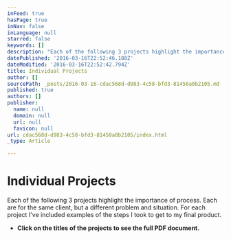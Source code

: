 ```yaml
---
inFeed: true
hasPage: true
inNav: false
inLanguage: null
starred: false
keywords: []
description: "Each of the following 3 projects highlight the importance of process. Each are for the same client, but a different problem and situation. For each project I've included examples of the steps I took to get to my final product."
datePublished: '2016-03-16T22:52:46.188Z'
dateModified: '2016-03-16T22:52:42.794Z'
title: Individual Projects
author: []
sourcePath: _posts/2016-03-16-cdac568d-d983-4c58-bfd3-81450a0b2105.md
published: true
authors: []
publisher:
  name: null
  domain: null
  url: null
  favicon: null
url: cdac568d-d983-4c58-bfd3-81450a0b2105/index.html
_type: Article

---
```

# Individual Projects

Each of the following 3 projects highlight the importance of process. Each are for the same client, but a different problem and situation. For each project I've included examples of the steps I took to get to my final product.

* **Click on the titles of the projects to see the full PDF document.**